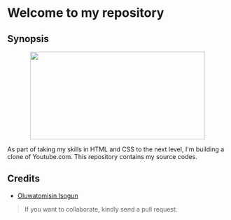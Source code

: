 # Welcome to my repository

## Synopsis
<p align="center">
<img src="https://www.bitdegree.org/learn/storage/media/images/203b0fb7-ae46-4ba7-a69e-8cc445b89db2.o.jpg" width="400px" height="200px">
</p>

As part of taking my skills in HTML and CSS to the next level, I'm building a clone of Youtube.com. This repository contains my source codes.

## Credits
- [Oluwatomisin Isogun](https://github.com/TosinISOGUN)
> If you want to collaborate, kindly send a pull request.
